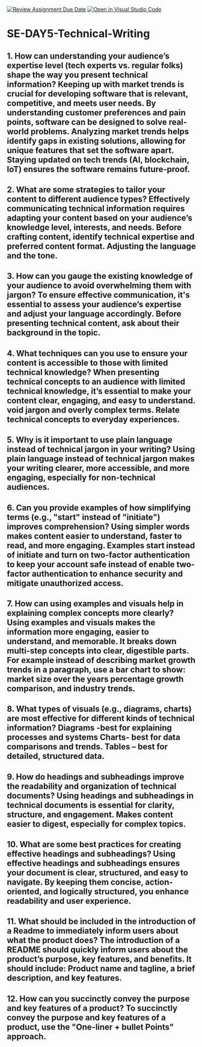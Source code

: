 [![Review Assignment Due Date](https://classroom.github.com/assets/deadline-readme-button-22041afd0340ce965d47ae6ef1cefeee28c7c493a6346c4f15d667ab976d596c.svg)](https://classroom.github.com/a/zsAR-pyY)
[![Open in Visual Studio Code](https://classroom.github.com/assets/open-in-vscode-2e0aaae1b6195c2367325f4f02e2d04e9abb55f0b24a779b69b11b9e10269abc.svg)](https://classroom.github.com/online_ide?assignment_repo_id=18514279&assignment_repo_type=AssignmentRepo)
# SE-DAY5-Technical-Writing
## 1. How can understanding your audience’s expertise level (tech experts vs. regular folks) shape the way you present technical information? Keeping up with market trends is crucial for developing software that is relevant, competitive, and meets user needs. By understanding customer preferences and pain points, software can be designed to solve real-world problems. Analyzing market trends helps identify gaps in existing solutions, allowing for unique features that set the software apart. Staying updated on tech trends (AI, blockchain, IoT) ensures the software remains future-proof.

## 2. What are some strategies to tailor your content to different audience types? Effectively communicating technical information requires adapting your content based on your audience’s knowledge level, interests, and needs. Before crafting content, identify technical expertise and preferred content format. Adjusting the language and the tone.

## 3. How can you gauge the existing knowledge of your audience to avoid overwhelming them with jargon? To ensure effective communication, it's essential to assess your audience’s expertise and adjust your language accordingly. Before presenting technical content, ask about their background in the topic.

## 4. What techniques can you use to ensure your content is accessible to those with limited technical knowledge? When presenting technical concepts to an audience with limited technical knowledge, it’s essential to make your content clear, engaging, and easy to understand. void jargon and overly complex terms. Relate technical concepts to everyday experiences.

## 5. Why is it important to use plain language instead of technical jargon in your writing? Using plain language instead of technical jargon makes your writing clearer, more accessible, and more engaging, especially for non-technical audiences. 

## 6. Can you provide examples of how simplifying terms (e.g., "start" instead of "initiate") improves comprehension? Using simpler words makes content easier to understand, faster to read, and more engaging. Examples start  instead of initiate and turn on two-factor authentication to keep your account safe instead of enable two-factor authentication to enhance security and mitigate unauthorized access.

## 7. How can using examples and visuals help in explaining complex concepts more clearly? Using examples and visuals makes the information more engaging, easier to understand, and memorable. It breaks down multi-step concepts into clear, digestible parts. For example instead of describing market growth trends in a paragraph, use a bar chart to show:  market size over the years percentage growth comparison, and industry trends.

## 8. What types of visuals (e.g., diagrams, charts) are most effective for different kinds of technical information? Diagrams -best for explaining processes and systems Charts- best for data comparisons and trends. Tables – best for detailed, structured data.

## 9. How do headings and subheadings improve the readability and organization of technical documents? Using headings and subheadings in technical documents is essential for clarity, structure, and engagement. Makes content easier to digest, especially for complex topics.

## 10. What are some best practices for creating effective headings and subheadings? Using effective headings and subheadings ensures your document is clear, structured, and easy to navigate. By keeping them concise, action-oriented, and logically structured, you enhance readability and user experience.

## 11. What should be included in the introduction of a Readme to immediately inform users about what the product does? The introduction of a README should quickly inform users about the product’s purpose, key features, and benefits. It should include: Product name and tagline, a brief description, and key features.

## 12. How can you succinctly convey the purpose and key features of a product? To succinctly convey the purpose and key features of a product, use the "One-liner + bullet Points" approach.
